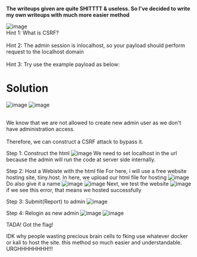 **The writeups given are quite SHITTTT & useless. So I've decided to write my own writeups with much more easier method**

![image](https://github.com/user-attachments/assets/1f726f61-8252-457b-a503-11e36951ef3e)
<br>Hint 1: What is CSRF?</br>
<br>Hint 2: The admin session is inlocalhost, so your payload should perform request to the localhost domain</br>
<br>Hint 3: Try use the example payload as below:</br>


# Solution
![image](https://github.com/user-attachments/assets/077afd8f-f33b-454b-8ef1-ab35291e3cf1)
![image](https://github.com/user-attachments/assets/129b56b6-7d98-41b9-baf1-a4dc8ce5105c)

<br>We know that we are not allowed to create new admin user as we don't have administration access. </br>
<br>Therefore, we can construct a CSRF attack to bypass it.</br>

Step 1: Construct the html
![image](https://github.com/user-attachments/assets/6c9d2796-428a-48ce-9722-49124bd59ab6)
We need to set localhost in the url because the admin will run the code at server side internally.

Step 2: Host a Webiste with the html file
For here, i will use a free website hosting site, tiiny.host.
In here, we upload our html file for hosting
![image](https://github.com/user-attachments/assets/caa7c94c-ec86-4dbd-9706-712d3856b267)
Do also give it a name
![image](https://github.com/user-attachments/assets/79a86ae6-4be9-4932-ab57-8453ab354743)
![image](https://github.com/user-attachments/assets/53ea9a18-a050-4b17-807b-9e63e21ffe04)
Next, we test the website
![image](https://github.com/user-attachments/assets/7fbd375a-5a2b-4442-817f-cfc2e98fe9ed)
if we see this error, that means we hosted successfully

Step 3: Submit(Report) to admin
![image](https://github.com/user-attachments/assets/bc0afe28-564b-449b-8eb9-cf917a9ee30f)

Step 4: Relogin as new admin
![image](https://github.com/user-attachments/assets/cf9fa292-821e-46e7-8c56-0e26efa37e78)
![image](https://github.com/user-attachments/assets/fcc3826d-b6f1-4707-b6f4-c6e4338b79cc)

TADA! Got the flag!

IDK why people wasting precious brain cells to fking use whatever docker or kali to host the site.
this method so much easier and understandable. URGHHHHHHHH!!!
